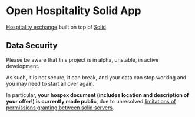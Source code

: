 # Open Hospitality Solid App

[Hospitality exchange](https://openhospitality.network) built on top of [Solid](https://solidproject.org)

## Data Security

Please be aware that this project is in alpha, unstable, in active development.

As such, it is not secure, it can break, and your data can stop working and you may need to start all over again.

In particular, **your hospex document (includes location and description of your offer!) is currently made public**, due to unresolved [limitations of permissions granting between solid servers](https://forum.solidproject.org/t/can-i-use-a-non-public-group-to-define-access-to-my-resources/4841).
